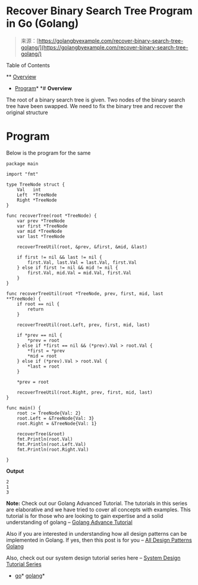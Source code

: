 <!--yml
category: 未分类
date: 2024-10-13 06:51:50
-->

# Recover Binary Search Tree Program in Go (Golang)

> 来源：[https://golangbyexample.com/recover-binary-search-tree-golang/](https://golangbyexample.com/recover-binary-search-tree-golang/)

Table of Contents

 **   [Overview](#Overview "Overview")
*   [Program](#Program "Program")*  *# **Overview**

The root of a binary search tree is given. Two nodes of the binary search tree have been swapped. We need to fix the binary tree and recover the original structure

# **Program**

Below is the program for the same

```
package main

import "fmt"

type TreeNode struct {
	Val   int
	Left  *TreeNode
	Right *TreeNode
}

func recoverTree(root *TreeNode) {
	var prev *TreeNode
	var first *TreeNode
	var mid *TreeNode
	var last *TreeNode

	recoverTreeUtil(root, &prev, &first, &mid, &last)

	if first != nil && last != nil {
		first.Val, last.Val = last.Val, first.Val
	} else if first != nil && mid != nil {
		first.Val, mid.Val = mid.Val, first.Val
	}
}

func recoverTreeUtil(root *TreeNode, prev, first, mid, last **TreeNode) {
	if root == nil {
		return
	}

	recoverTreeUtil(root.Left, prev, first, mid, last)

	if *prev == nil {
		*prev = root
	} else if *first == nil && (*prev).Val > root.Val {
		*first = *prev
		*mid = root
	} else if (*prev).Val > root.Val {
		*last = root
	}

	*prev = root

	recoverTreeUtil(root.Right, prev, first, mid, last)
}

func main() {
	root := TreeNode{Val: 2}
	root.Left = &TreeNode{Val: 3}
	root.Right = &TreeNode{Val: 1}

	recoverTree(&root)
	fmt.Println(root.Val)
	fmt.Println(root.Left.Val)
	fmt.Println(root.Right.Val)

}
```

**Output**

```
2
1
3
```

**Note:** Check out our Golang Advanced Tutorial. The tutorials in this series are elaborative and we have tried to cover all concepts with examples. This tutorial is for those who are looking to gain expertise and a solid understanding of golang – [Golang Advance Tutorial](https://golangbyexample.com/golang-comprehensive-tutorial/)

Also if you are interested in understanding how all design patterns can be implemented in Golang. If yes, then this post is for you – [All Design Patterns Golang](https://golangbyexample.com/all-design-patterns-golang/)

Also, check out our system design tutorial series here – [System Design Tutorial Series](https://techbyexample.com/system-design-questions/)

*   [go](https://golangbyexample.com/tag/go/)*   [golang](https://golangbyexample.com/tag/golang/)*